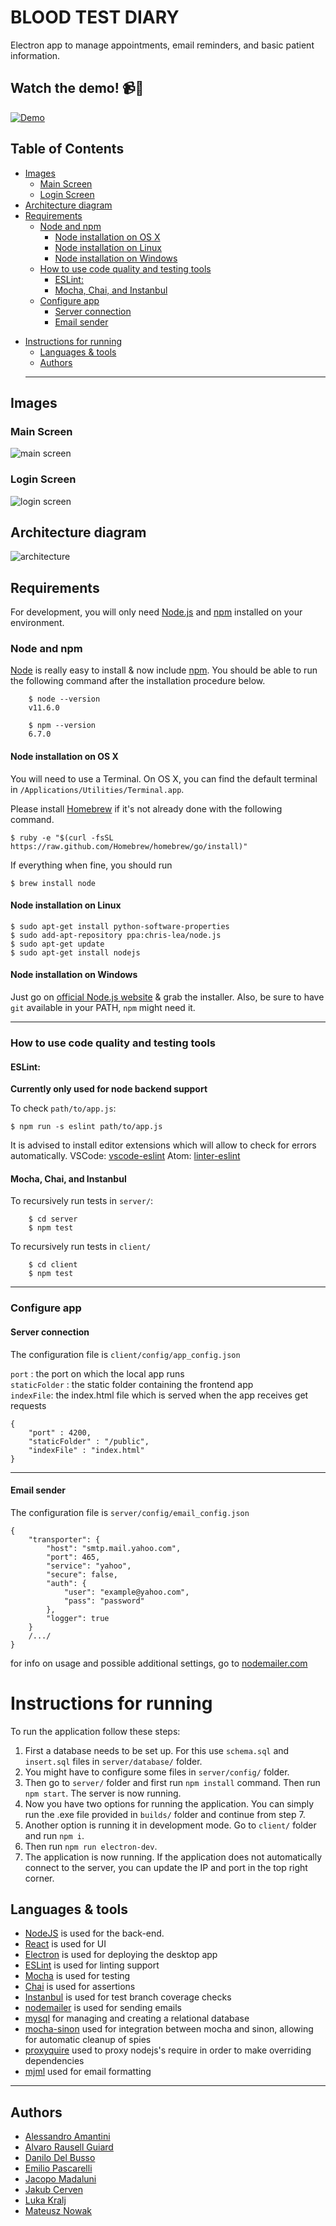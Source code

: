 # BLOOD TEST DIARY

Electron app to manage appointments, email reminders, and basic patient information.

## Watch the demo! 📹📒
[![Demo](http://img.youtube.com/vi/GqomBW5LLBo/0.jpg)](https://www.youtube.com/watch?v=GqomBW5LLBo "Demo")

## Table of Contents
  * [Images](#images)
    + [Main Screen](#main-screen)
    + [Login Screen](#login-screen)
  * [Architecture diagram](#architecture-diagram)
  * [Requirements](#requirements)
    + [Node and npm](#node-and-npm)
      - [Node installation on OS X](#node-installation-on-os-x)
      - [Node installation on Linux](#node-installation-on-linux)
      - [Node installation on Windows](#node-installation-on-windows)
    + [How to use code quality and testing tools](#how-to-use-code-quality-and-testing-tools)
      - [ESLint:](#eslint-)
      - [Mocha, Chai, and Instanbul](#mocha--chai--and-instanbul)
    + [Configure app](#configure-app)
      - [Server connection](#server-connection)
      - [Email sender](#email-sender)
- [Instructions for running](#instructions-for-running)
  * [Languages & tools](#languages---tools)
  * [Authors](#authors)
  <hr />
  
## Images

### Main Screen
![main screen](docs/main-screen.png)

### Login Screen
![login screen](docs/login-screen.png)


## Architecture diagram
![architecture](docs/architecture.png)

## Requirements

For development, you will only need [Node.js](http://nodejs.org/) and [npm](https://npmjs.org/) installed on your environment.

### Node and npm

[Node](http://nodejs.org/) is really easy to install & now include [npm](https://npmjs.org/).
You should be able to run the following command after the installation procedure
below.
```
    $ node --version
    v11.6.0

    $ npm --version
    6.7.0
```

#### Node installation on OS X

You will need to use a Terminal. On OS X, you can find the default terminal in
`/Applications/Utilities/Terminal.app`.

Please install [Homebrew](http://brew.sh/) if it's not already done with the following command.

    $ ruby -e "$(curl -fsSL https://raw.github.com/Homebrew/homebrew/go/install)"

If everything when fine, you should run

    $ brew install node

#### Node installation on Linux

    $ sudo apt-get install python-software-properties
    $ sudo add-apt-repository ppa:chris-lea/node.js
    $ sudo apt-get update
    $ sudo apt-get install nodejs

#### Node installation on Windows

Just go on [official Node.js website](http://nodejs.org/) & grab the installer.
Also, be sure to have `git` available in your PATH, `npm` might need it.

<hr>

### How to use code quality and testing tools

#### ESLint:
**Currently only used for node backend support**

To check ```path/to/app.js```:

    $ npm run -s eslint path/to/app.js
It is advised to install editor extensions which will allow to check for errors automatically.
VSCode: [vscode-eslint](https://github.com/Microsoft/vscode-eslint)
Atom: [linter-eslint](https://atom.io/packages/linter-eslint)

#### Mocha, Chai, and Instanbul

To recursively run tests in ```server/```:<br>
```
    $ cd server
    $ npm test
```
To recursively run tests in ```client/```<br>
```
    $ cd client
    $ npm test
```

<hr>

### Configure app
#### Server connection
The configuration file is ```client/config/app_config.json```

```port``` : the port on which the local app runs<br>
```staticFolder``` : the static folder containing the frontend app<br>
```indexFile```: the index.html file which is served when the app receives get requests<br>

```
{
    "port" : 4200,
    "staticFolder" : "/public",
    "indexFile" : "index.html"
}
```
<hr>

#### Email sender
The configuration file is ```server/config/email_config.json```
```
{
    "transporter": {
        "host": "smtp.mail.yahoo.com",
        "port": 465,
        "service": "yahoo",
        "secure": false,
        "auth": {
            "user": "example@yahoo.com",
            "pass": "password"
        },
        "logger": true
    }
    /.../
}
```
for info on usage and possible additional settings, go to [nodemailer.com](https://nodemailer.com/smtp/)

# Instructions for running

To run the application follow these steps:

1. First a database needs to be set up. For this use `schema.sql` and `insert.sql` files in `server/database/` folder.
2. You might have to configure some files in `server/config/` folder.
3. Then go to `server/` folder and first run `npm install` command. Then run `npm start`. The server is now running.
4. Now you have two options for running the application. You can simply run the .exe file provided in `builds/` folder and continue from step 7.
5. Another option is running it in development mode. Go to `client/` folder and run `npm i`.
6. Then run `npm run electron-dev`.
7. The application is now running. If the application does not automatically connect to the server, you can update the IP and port in the top right corner.

## Languages & tools

- [NodeJS](https://nodejs.org) is used for the back-end.
- [React](http://facebook.github.io/react) is used for UI
- [Electron](https://electronjs.org/) is used for deploying the desktop app
- [ESLint](https://eslint.org/) is used for linting support
- [Mocha](https://mochajs.org/) is used for testing
- [Chai](https://www.chaijs.com/) is used for assertions
- [Instanbul](https://istanbul.js.org/) is used for test branch coverage checks
- [nodemailer](https://nodemailer.com/) is used for sending emails
- [mysql](https://www.npmjs.com/package/mysql) for managing and creating a relational database
- [mocha-sinon](https://www.npmjs.com/package/mocha-sinon) used for integration between mocha and sinon, allowing for automatic cleanup of spies
- [proxyquire](https://www.npmjs.com/package/proxyquire) used to proxy nodejs's require in order to make overriding dependencies
- [mjml](https://mjml.io/) used for email formatting

<hr>

## Authors

* [Alessandro Amantini]()      
* [Alvaro Rausell Guiard]()  
* [Danilo Del Busso]()  
* [Emilio Pascarelli]()  
* [Jacopo Madaluni]()  
* [Jakub Cerven]()  
* [Luka Kralj]()  
* [Mateusz Nowak]()  
